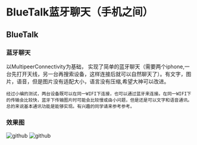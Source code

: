 BlueTalk蓝牙聊天（手机之间）
==============================

BlueTalk
----------------


### 蓝牙聊天

  以MultipeerConnectivity为基础， 实现了简单的蓝牙聊天（需要两个iphone,一台先打开天线，另一台再搜索设备，这样连接后就可以自然聊天了）。有文字，图片，语音，但是图片没有适配大小，语言没有压缩,希望大神可以改进。 

     

    经过小编的测试，两台设备既可以在同一WIFI下连接，也可以通过蓝牙来连接。在同一WIFI下的传输会比较快，蓝牙下传输图片时可能会比较慢或由小问题，但是还是可以文字和语音通讯。总的来说基本通讯功能是能够实现。有兴趣的同学请来参考参考。 

### 效果图
![github](https://github.com/lihongli528628/BlueTalk/效果图1.png"效果图1")
![github](https://github.com/lihongli528628/BuleTalk/效果图2.png"效果图2")


